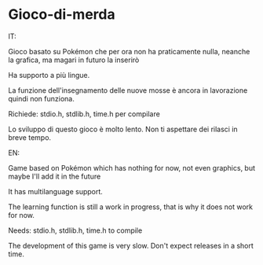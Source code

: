 # Gioco-di-merda

IT:

Gioco basato su Pokémon che per ora non ha praticamente nulla, neanche la grafica, ma magari in futuro la inserirò

Ha supporto a più lingue. 

La funzione dell'insegnamento delle nuove mosse è ancora in lavorazione quindi non funziona.

Richiede: stdio.h, stdlib.h, time.h per compilare

Lo sviluppo di questo gioco è molto lento. Non ti aspettare dei rilasci in breve tempo.

EN:

Game based on Pokémon which has nothing for now, not even graphics, but maybe I'll add it in the future

It has multilanguage support.

The learning function is still a work in progress, that is why it does not work for now.

Needs: stdio.h, stdlib.h, time.h to compile

The development of this game is very slow. Don't expect releases in a short time.
